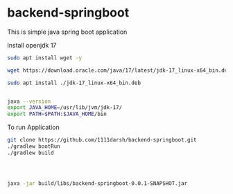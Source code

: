 # backend-springboot
This is simple java spring boot application 




Install openjdk 17
```bash
sudo apt install wget -y

wget https://download.oracle.com/java/17/latest/jdk-17_linux-x64_bin.deb

sudo apt install ./jdk-17_linux-x64_bin.deb


java --version
export JAVA_HOME=/usr/lib/jvm/jdk-17/
export PATH=$PATH:$JAVA_HOME/bin

```

To run Application

```bash
git clone https://github.com/1111darsh/backend-springboot.git
./gradlew bootRun
./gradlew build




java -jar build/libs/backend-springboot-0.0.1-SNAPSHOT.jar 


```